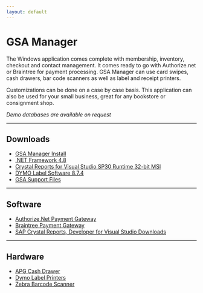 ```yaml
---
layout: default
---
```


# GSA Manager
The Windows application comes complete with membership, inventory, checkout and contact management. It comes ready to go with Authorize.net or Braintree for payment processing. GSA Manager can use card swipes, cash drawers, bar code scanners as well as label and receipt printers.   

Customizations can be done on a case by case basis. This application can also be used for your small business, great for any bookstore or consignment shop.   

*Demo databases are available on request*   

* * *

## Downloads

*   [GSA Manager Install](install/publish.htm)
*   [.NET Framework 4.8](https://go.microsoft.com/fwlink/?linkid=2088631)
*   [Crystal Reports for Visual Studio SP30 Runtime 32-bit MSI](https://origin-az.softwaredownloads.sap.com/public/file/0020000000195592021)
*   [DYMO Label Software 8.7.4](https://s3.amazonaws.com/download.dymo.com/dymo/Software/Win/DLS8Setup8.7.4.exe)
*   [GSA Support Files](downloads/GSA%20Manager.zip)

* * *

## Software

*   [Authorize.Net Payment Gateway](https://www.authorize.net/)
*   [Braintree Payment Gateway](https://www.braintreepayments.com/)
*   [SAP Crystal Reports, Developer for Visual Studio Downloads](https://wiki.scn.sap.com/wiki/display/BOBJ/Crystal+Reports%2C+Developer+for+Visual+Studio+Downloads)

* * *

## Hardware

*   [APG Cash Drawer](https://www.cashdrawer.com/software-drivers-developers/)
*   [Dymo Label Printers](https://www.dymo.com/en-US)
*   [Zebra Barcode Scanner](https://www.zebra.com/us/en/products/scanners/general-purpose-scanners/handheld/ls2208.html)
